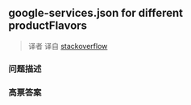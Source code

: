 ## google-services.json for different productFlavors

> 译者 译自 [stackoverflow](http://stackoverflow.com/questions/30772201/google-services-json-for-different-productflavors) 

### 问题描述 

### 高票答案 

